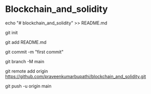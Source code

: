 # Blockchain_and_solidity
echo "# blockchain_and_solidity" >> README.md

git init

git add README.md

git commit -m "first commit"

git branch -M main

git remote add origin https://github.com/praveenkumarbupathi/blockchain_and_solidity.git

git push -u origin main
